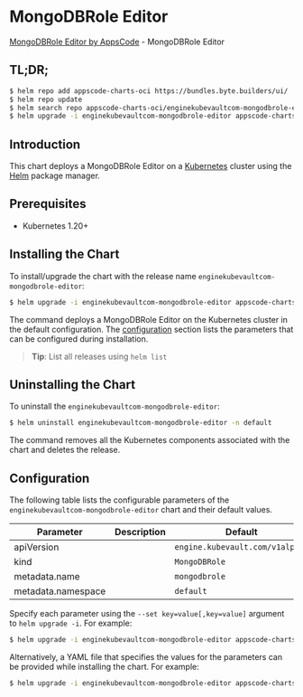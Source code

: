# MongoDBRole Editor

[MongoDBRole Editor by AppsCode](https://byte.builders) - MongoDBRole Editor

## TL;DR;

```bash
$ helm repo add appscode-charts-oci https://bundles.byte.builders/ui/
$ helm repo update
$ helm search repo appscode-charts-oci/enginekubevaultcom-mongodbrole-editor --version=v0.5.0
$ helm upgrade -i enginekubevaultcom-mongodbrole-editor appscode-charts-oci/enginekubevaultcom-mongodbrole-editor -n default --create-namespace --version=v0.5.0
```

## Introduction

This chart deploys a MongoDBRole Editor on a [Kubernetes](http://kubernetes.io) cluster using the [Helm](https://helm.sh) package manager.

## Prerequisites

- Kubernetes 1.20+

## Installing the Chart

To install/upgrade the chart with the release name `enginekubevaultcom-mongodbrole-editor`:

```bash
$ helm upgrade -i enginekubevaultcom-mongodbrole-editor appscode-charts-oci/enginekubevaultcom-mongodbrole-editor -n default --create-namespace --version=v0.5.0
```

The command deploys a MongoDBRole Editor on the Kubernetes cluster in the default configuration. The [configuration](#configuration) section lists the parameters that can be configured during installation.

> **Tip**: List all releases using `helm list`

## Uninstalling the Chart

To uninstall the `enginekubevaultcom-mongodbrole-editor`:

```bash
$ helm uninstall enginekubevaultcom-mongodbrole-editor -n default
```

The command removes all the Kubernetes components associated with the chart and deletes the release.

## Configuration

The following table lists the configurable parameters of the `enginekubevaultcom-mongodbrole-editor` chart and their default values.

|     Parameter      | Description |                  Default                   |
|--------------------|-------------|--------------------------------------------|
| apiVersion         |             | <code>engine.kubevault.com/v1alpha1</code> |
| kind               |             | <code>MongoDBRole</code>                   |
| metadata.name      |             | <code>mongodbrole</code>                   |
| metadata.namespace |             | <code>default</code>                       |


Specify each parameter using the `--set key=value[,key=value]` argument to `helm upgrade -i`. For example:

```bash
$ helm upgrade -i enginekubevaultcom-mongodbrole-editor appscode-charts-oci/enginekubevaultcom-mongodbrole-editor -n default --create-namespace --version=v0.5.0 --set apiVersion=engine.kubevault.com/v1alpha1
```

Alternatively, a YAML file that specifies the values for the parameters can be provided while
installing the chart. For example:

```bash
$ helm upgrade -i enginekubevaultcom-mongodbrole-editor appscode-charts-oci/enginekubevaultcom-mongodbrole-editor -n default --create-namespace --version=v0.5.0 --values values.yaml
```
